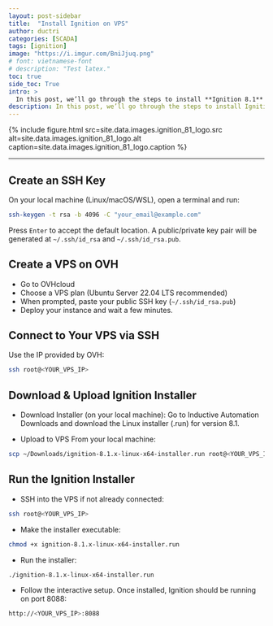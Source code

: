 ```yaml
---
layout: post-sidebar
title:  "Install Ignition on VPS"
author: ductri
categories: [SCADA]
tags: [ignition]
image: "https://i.imgur.com/BniJjuq.png"
# font: vietnamese-font
# description: "Test latex."
toc: true
side_toc: True
intro: >
  In this post, we’ll go through the steps to install **Ignition 8.1** on a **VPS hosted on OVH**. The process includes:
description: In this post, we’ll go through the steps to install Ignition 8.1 on a VPS hosted on OVH.
---
```


{% include figure.html
    src=site.data.images.ignition_81_logo.src
    alt=site.data.images.ignition_81_logo.alt
    caption=site.data.images.ignition_81_logo.caption
%}

<!-- 1. Generating an SSH key
2. Creating a VPS instance
3. Connecting via SSH
4. Uploading the installer
5. Running the installer -->

---

## Create an SSH Key

On your local machine (Linux/macOS/WSL), open a terminal and run:

```bash
ssh-keygen -t rsa -b 4096 -C "your_email@example.com"
```

Press `Enter` to accept the default location. A public/private key pair will be generated at `~/.ssh/id_rsa` and `~/.ssh/id_rsa.pub`.

## Create a VPS on OVH

- Go to OVHcloud
- Choose a VPS plan (Ubuntu Server 22.04 LTS recommended)
- When prompted, paste your public SSH key (`~/.ssh/id_rsa.pub`)
- Deploy your instance and wait a few minutes.

## Connect to Your VPS via SSH

Use the IP provided by OVH:

```bash
ssh root@<YOUR_VPS_IP>
```

## Download & Upload Ignition Installer

- Download Installer (on your local machine): Go to Inductive Automation Downloads and download the Linux installer (.run) for version 8.1.

- Upload to VPS From your local machine:

```bash
scp ~/Downloads/ignition-8.1.x-linux-x64-installer.run root@<YOUR_VPS_IP>:/root/
```

## Run the Ignition Installer

- SSH into the VPS if not already connected:

```bash
ssh root@<YOUR_VPS_IP>
```

- Make the installer executable:

```bash
chmod +x ignition-8.1.x-linux-x64-installer.run
```

- Run the installer:

```bash
./ignition-8.1.x-linux-x64-installer.run
```

- Follow the interactive setup. Once installed, Ignition should be running on port 8088:

```bash
http://<YOUR_VPS_IP>:8088
```
